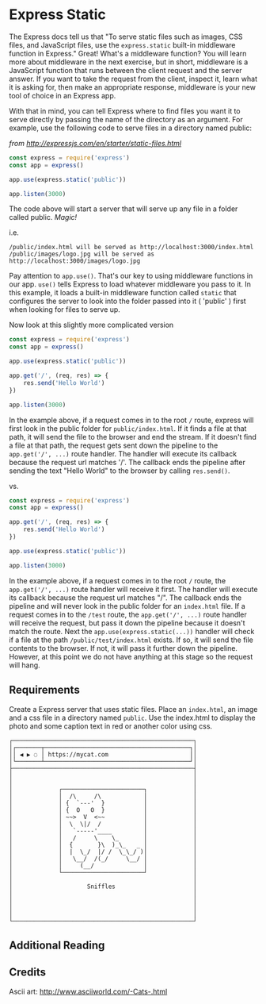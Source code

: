 # Express Static

The Express docs tell us that "To serve static files such as images, CSS files, and JavaScript files, use the `express.static` built-in middleware function in Express." Great! What's a middleware function? You will learn more about middleware in the next exercise, but in short, middleware is a JavaScript function that runs between the client request and the server answer. If you want to take the request from the client, inspect it, learn what it is asking for, then make an appropriate response, middleware is your new tool of choice in an Express app.

With that in mind, you can tell Express where to find files you want it to serve directly by passing the name of the directory as an argument. For example, use the following code to serve files in a directory named public:

_from http://expressjs.com/en/starter/static-files.html_
```js
const express = require('express')
const app = express()

app.use(express.static('public'))

app.listen(3000)
```

The code above will start a server that will serve up any file in a folder called public. _Magic!_

i.e.

`/public/index.html will be served as http://localhost:3000/index.html`
`/public/images/logo.jpg will be served as http://localhost:3000/images/logo.jpg`

Pay attention to `app.use()`. That's our key to using middleware functions in our app. `use()` tells Express to load whatever middleware you pass to it. In this example, it loads a built-in middleware function called `static` that configures the server to look into the folder passed into it ( 'public' ) first when looking for files to serve up.  

Now look at this slightly more complicated version  

```js
const express = require('express')
const app = express()

app.use(express.static('public'))

app.get('/', (req, res) => {
    res.send('Hello World')
})

app.listen(3000)
```

In the example above, if a request comes in to the root `/` route, express will
first look in the public folder for `public/index.html`. If it finds a file at
that path, it will send the file to the browser and end the stream. If it
doesn't find a file at that path, the request gets sent down the pipeline to the
`app.get('/', ...)` route handler. The handler will execute its callback because
the request url matches '/'. The callback ends the pipeline after sending the
text "Hello World" to the browser by calling `res.send()`.

vs.

```js
const express = require('express')
const app = express()

app.get('/', (req, res) => {
    res.send('Hello World')
})

app.use(express.static('public'))

app.listen(3000)
```

In the example above, if a request comes in to the root `/` route, the
`app.get('/', ...)` route handler will receive it first. The handler will
execute its callback because the request url matches "/". The callback ends the
pipeline and will never look in the public folder for an `index.html` file. If a
request comes in to the `/test` route, the `app.get('/', ...)` route handler
will receive the request, but pass it down the pipeline because it doesn't match
the route. Next the `app.use(express.static(...))` handler will check if a file
at the path `/public/test/index.html` exists. If so, it will send the file
contents to the browser. If not, it will pass it further down the pipeline.
However, at this point we do not have anything at this stage so the request will
hang.

## Requirements

Create a Express server that uses static files. Place an `index.html`, an image
and a css file in a directory named `public`. Use the index.html to display the photo and
some caption text in red or another color using css.

```
┌───────────────────────────────────────────────────┐
│┌───────┬─────────────────────────────────────────┐│
││ ◀ ▶ ◌ │ https://mycat.com                       ││
│└───────┴─────────────────────────────────────────┘│
├───────────────────────────────────────────────────┤
│                                                   │
│                                                   │
│             ┌───────────────────────┐             │
│             │  /\     /\            │             │
│             │ {  `---'  }           │             │
│             │ {  O   O  }           │             │
│             │ ~~>  V  <~~           │             │
│             │  \  \|/  /            │             │
│             │   `-----'____         │             │
│             │   /     \    \_       │             │
│             │  {       }\  )_\_   _ │             │
│             │  |  \_/  |/ /  \_\_/ )│             │
│             │   \__/  /(_/     \__/ │             │
│             │     (__/              │             │
│             └───────────────────────┘             │
│                                                   │
│                     Sniffles                      │
│                                                   │
│                                                   │
│                                                   │
│                                                   │
└───────────────────────────────────────────────────┘

```

## Additional Reading

## Credits

Ascii art: http://www.asciiworld.com/-Cats-.html
